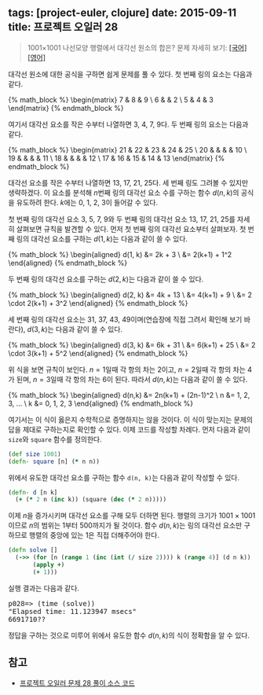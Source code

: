tags: [project-euler, clojure]
date: 2015-09-11
title: 프로젝트 오일러 28
---
> 1001×1001 나선모양 행렬에서 대각선 원소의 합은?
> 문제 자세히 보기: [[국어]](http://euler.synap.co.kr/prob_detail.php?id=28) [[영어]](https://projecteuler.net/problem=28)

대각선 원소에 대한 공식을 구하면 쉽게 문제를 풀 수 있다. 첫 번째 링의 요소는 다음과 같다.

{% math_block %}
\begin{matrix}
7 & 8 & 9 \\
6 &   & 2 \\
5 & 4 & 3
\end{matrix}
{% endmath_block %}

여기서 대각선 요소를 작은 수부터 나열하면 3, 4, 7, 9다.<!--more--> 두 번째 링의 요소는 다음과 같다.

{% math_block %}
\begin{matrix}
21 & 22 & 23 & 24 & 25 \\
20 &    &    &    & 10 \\
19 &    &    &    & 11 \\
18 &    &    &    & 12 \\
17 & 16 & 15 & 14 & 13
\end{matrix}
{% endmath_block %}

대각선 요소를 작은 수부터 나열하면 13, 17, 21, 25다. 세 번째 링도 그려볼 수 있지만 생략하겠다. 이 요소를 분석해 $n$번째 링의 대각선 요소 수를 구하는 함수 $d(n, k)$의 공식을 유도하려 한다. $k$에는 0, 1, 2, 3이 들어갈 수 있다.

첫 번째 링의 대각선 요소 3, 5, 7, 9와 두 번째 링의 대각선 요소 13, 17, 21, 25를 자세히 살펴보면 규칙을 발견할 수 있다. 먼저 첫 번째 링의 대각선 요소부터 살펴보자. 첫 번째 링의 대각선 요소를 구하는 $d(1, k)$는 다음과 같이 쓸 수 있다.

{% math_block %}
\begin{aligned}
d(1, k) &= 2k + 3 \\
        &= 2(k+1) + 1^2
\end{aligned}
{% endmath_block %}

두 번째 링의 대각선 요소를 구하는 $d(2, k)$는 다음과 같이 쓸 수 있다.

{% math_block %}
\begin{aligned}
d(2, k) &= 4k + 13 \\
        &= 4(k+1) + 9 \\
        &= 2 \cdot 2(k+1) + 3^2
\end{aligned}
{% endmath_block %}

세 번째 링의 대각선 요소는 31, 37, 43, 49이며(연습장에 직접 그려서 확인해 보기 바란다), $d(3, k)$는 다음과 같이 쓸 수 있다.

{% math_block %}
\begin{aligned}
d(3, k) &= 6k + 31 \\
        &= 6(k+1) + 25 \\
        &= 2 \cdot 3(k+1) + 5^2
\end{aligned}
{% endmath_block %}

위 식을 보면 규칙이 보인다. $n=1$일때 각 항의 차는 2이고, $n=2$일때 각 항의 차는 4가 된며, $n=3$일때 각 항의 차는 6이 된다. 따라서 $d(n, k)$는 다음과 같이 쓸 수 있다.

{% math_block %}
\begin{aligned}
d(n,k) &= 2n(k+1) + (2n-1)^2 \\
n &= 1, 2, 3, ... \\
k &= 0, 1, 2, 3
\end{aligned}
{% endmath_block %}

여기서는 이 식이 옳은지 수학적으로 증명하지는 않을 것이다. 이 식이 맞는지는 문제의 답을 제대로 구하는지로 확인할 수 있다. 이제 코드를 작성할 차례다. 먼저 다음과 같이 `size`와 `square` 함수를 정의한다.

```clojure
(def size 1001)
(defn- square [n] (* n n))
```

위에서 유도한 대각선 요소를 구하는 함수 `d(n, k)`는 다음과 같이 작성할 수 있다.

```clojure
(defn- d [n k]
  (+ (* 2 n (inc k)) (square (dec (* 2 n)))))
```

이제 $n$을 증가시키며 대각선 요소를 구해 모두 더하면 된다. 행렬의 크기가 $1001\times1001$이므로 $n$의 범위는 1부터 500까지가 될 것이다. 함수 $d(n, k)$는 링의 대각선 요소만 구하므로 행렬의 중앙에 있는 1은 직접 더해주어야 한다.

```clojure
(defn solve []
  (->> (for [n (range 1 (inc (int (/ size 2)))) k (range 4)] (d n k))
       (apply +)
       (+ 1)))
```

실행 결과는 다음과 같다.

<pre class="console">p028=> (time (solve))
"Elapsed time: 11.123947 msecs"
6691710??</pre>

정답을 구하는 것으로 미루어 위에서 유도한 함수 $d(n,k)$의 식이 정확함을 알 수 있다.

## 참고
* [프로젝트 오일러 문제 28 풀이 소스 코드](https://github.com/ntalbs/euler/blob/master/src/p028.clj)
